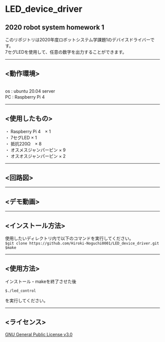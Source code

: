 # LED_device_driver
2020 robot system homework 1
---
このリポジトリは2020年度ロボットシステム学課題1のデバイスドライバーです。
<br>
7セグLEDを使用して、任意の数字を出力することができます。

---
## <動作環境>
<br>
os : ubuntu 20.04 server
<br>
PC : Raspberry Pi 4　

---
## <使用したもの>

・ Raspberry Pi 4　× 1
<br>
・ 7セグLED × 1
<br>
・ 抵抗220Ω　× 8
<br>
・ オスメスジャンパーピン × 9
<br>
・ オスオスジャンパーピン × 2

---
## <回路図>

---
## <デモ動画>

---
## <インストール方法>

使用したいディレクトリ内で以下のコマンドを実行してください。
<br>
`$git clone https://github.com/Hiroki-Noguchi0001/LED_device_driver.git`
<br>
`$make`

---
## <使用方法>
インストール・makeを終了させた後

`$./led_control`

を実行してください。
<br>


---
## <ライセンス>
[GNU General Public License v3.0](https://github.com/Hiroki-Noguchi0001/LED_device_driver/blob/master/COPYING)
